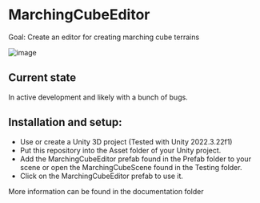 # MarchingCubeEditor
Goal: Create an editor for creating marching cube terrains

![image](https://github.com/user-attachments/assets/0310d6c9-5e20-4b81-a11b-9b4961c1d49c)

## Current state
In active development and likely with a bunch of bugs.

## Installation and setup:
- Use or create a Unity 3D project (Tested with Unity 2022.3.22f1)
- Put this repository into the Asset folder of your Unity project.
- Add the MarchingCubeEditor prefab found in the Prefab folder to your scene or open the MarchingCubeScene found in the Testing folder.
- Click on the MarchingCubeEditor prefab to use it.

More information can be found in the documentation folder
